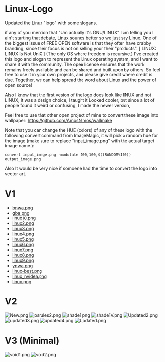 # Linux-Logo
Updated the Linux "logo" with some slogans.

if any of you mention that "Um actually it's GNU/LINUX" I am telling you I ain't starting that debate, Linux sounds better so we just say Linux.
One of the biggest issue of FREE OPEN software is that they often have crabby branding, since their focus is not on selling your their "products".
[ LINUX: LINUX Is Not UniX ]
(The only OS where freedom is recursive.)
I've created this logo and slogan to represent the Linux operating  system, and I want to share it with the community.  The open license ensures  that the work remains freely available and can be shared and built upon  by others. So feel free to use it in your own projects, and please give credit where credit is due. Together, we can help spread the word about  Linux and the power of open source!

Also I know that the first vesion of the logo does look like IINUX and not LINUX, It was a design choice, I taught it Looked cooler, but since a lot of people found it weird or confusing, I made the newer version,

Feel free to use that other open project of mine to convert these image into wallpaper: https://github.com/AmosNimos/wallmake

Note that you can change the HUE (colors) of any of these logo with the following convert command from ImageMagic, it will pick a random hue for the image (make sure to replace "input_image.png" with the actual target image name.):

~~~
convert input_image.png -modulate 100,100,$((RANDOM%100)) output_image.png
~~~

Also It would be very nice if somoene had the time to convert the logo into vector art.

# V1

- [bnwa.png](bnwa.png)
- [gba.png](gba.png)
- [linux10.png](linux10.png)
- [linux2.png](linux2.png)
- [linux3.png](linux3.png)
- [linux4.png](linux4.png)
- [linux5.png](linux5.png)
- [linux6.png](linux6.png)
- [linux7.png](linux7.png)
- [linux8.png](linux8.png)
- [linux9.png](linux9.png)
- [ynwa.png](ynwa.png)
- [linux-best.png](linux-best.png)
- [linux_nvidea.png](linux_nvidea.png)
- [linux.png](linux.png)

# V2

![New.png](New.png)
![osrules2.png](osrules2.png)
![shade1.png](shade1.png)
![shade1V.png](shade1V.png)
![Updated2.png](Updated2.png)
![updated3.png](updated3.png)
![updated4.png](updated4.png)
![Updated.png](Updated.png)

# V3 (Minimal)
![void1.png](void1.png)
![void2.png](void2.png)

